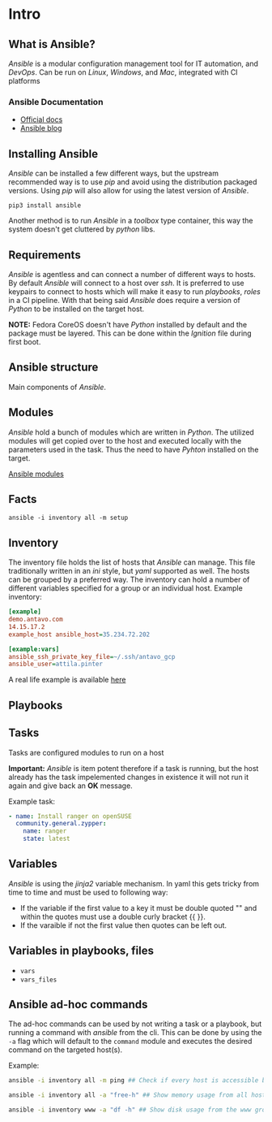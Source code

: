# Intro

## What is Ansible?

_Ansible_ is a modular configuration management tool for IT automation, and _DevOps_. Can be run on _Linux_, _Windows_, and _Mac_, integrated with CI platforms

### Ansible Documentation

- [Official docs](https://docs.ansible.com)
- [Ansible blog](https://www.ansible.com/blog)

## Installing Ansible

_Ansible_ can be installed a few different ways, but the upstream recommended way is to use _pip_ and avoid using the distribution packaged versions. Using _pip_ will also allow for using the latest version of _Ansible_.

`pip3 install ansible`

Another method is to run _Ansible_ in a _toolbox_ type container, this way the system doesn't get cluttered by _python_ libs.

## Requirements

_Ansible_ is agentless and can connect a number of different ways to hosts. By default _Ansible_ will connect to a host over _ssh_. It is preferred to use keypairs to connect to hosts which will make it easy to run _playbooks_, _roles_ in a CI pipeline.
With that being said _Ansible_ does require a version of _Python_ to be installed on the target host.

__NOTE:__ Fedora CoreOS doesn't have _Python_ installed by default and the package must be layered. This can be done within the _Ignition_ file during first boot.

## Ansible structure

Main components of _Ansible_.

## Modules

_Ansible_ hold a bunch of modules which are written in _Python_. The utilized modules will get copied over to the host and executed locally with the parameters used in the task. Thus the need to have _Pyhton_ installed on the target.

[Ansible modules](https://docs.ansible.com/ansible/2.9/modules/list_of_all_modules.html)

## Facts

`ansible -i inventory all -m setup`

## Inventory

The inventory file holds the list of hosts that _Ansible_ can manage. This file traditionally written in an _ini_ style, but _yaml_ supported as well. The hosts can be grouped by a preferred way. The inventory can hold a number of different variables specified for a group or an individual host.
Example inventory:

```ini
[example]
demo.antavo.com
14.15.17.2
example_host ansible_host=35.234.72.202 

[example:vars]
ansible_ssh_private_key_file=~/.ssh/antavo_gcp 
ansible_user=attila.pinter
```

A real life example is available [here](https://gitlab.antavo.com/infrastructure/ansible/inventory)

## Playbooks

## Tasks

Tasks are configured modules to run on a host

__Important:__ _Ansible_ is item potent therefore if a task is running, but the host already has the task impelemented changes in existence it will not run it again and give back an __OK__ message.

Example task:

```yaml
- name: Install ranger on openSUSE
  community.general.zypper:
    name: ranger
    state: latest
```

## Variables

_Ansible_ is using the _jinja2_ variable mechanism. In yaml this gets tricky from time to time and must be used to following way:

- If the variable if the first value to a key it must be double quoted "" and within the quotes must use a double curly bracket {{ }}.
- If the varaible if not the first value then quotes can be left out.

## Variables in playbooks, files

- `vars`
- `vars_files`

## Ansible ad-hoc commands

The ad-hoc commands can be used by not writing a task or a playbook, but running a command with _ansible_ from the cli. This can be done by using the `-a` flag which will default to the `command` module and executes the desired command on the targeted host(s).

Example:

```bash
ansible -i inventory all -m ping ## Check if every host is accessible by _Ansible_ using the ping module

ansible -i inventory all -a "free-h" ## Show memory usage from all hosts in the inventory 

ansible -i inventory www -a "df -h" ## Show disk usage from the www group hosts only
```
